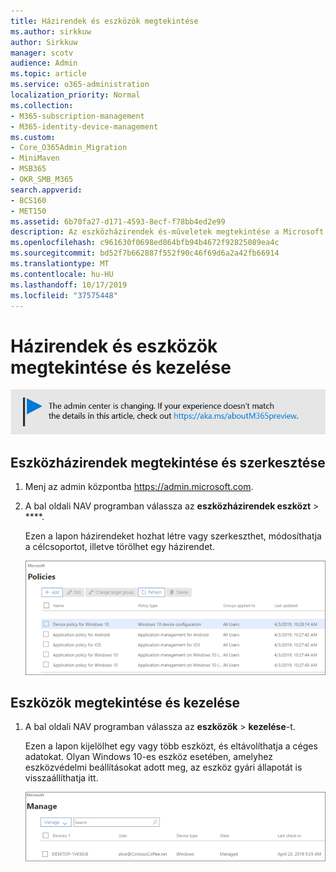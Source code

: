 ```yaml
---
title: Házirendek és eszközök megtekintése
ms.author: sirkkuw
author: Sirkkuw
manager: scotv
audience: Admin
ms.topic: article
ms.service: o365-administration
localization_priority: Normal
ms.collection:
- M365-subscription-management
- M365-identity-device-management
ms.custom:
- Core_O365Admin_Migration
- MiniMaven
- MSB365
- OKR_SMB_M365
search.appverid:
- BCS160
- MET150
ms.assetid: 6b70fa27-d171-4593-8ecf-f78bb4ed2e99
description: Az eszközházirendek és-műveletek megtekintése a Microsoft 365-es vállalati szintű globális rendszergazdai hitelesítő adatokkal történő bejelentkezéssel.
ms.openlocfilehash: c961630f0698ed864bfb94b4672f92825089ea4c
ms.sourcegitcommit: bd52f7b662887f552f90c46f69d6a2a42fb66914
ms.translationtype: MT
ms.contentlocale: hu-HU
ms.lasthandoff: 10/17/2019
ms.locfileid: "37575448"
---
```

# <a name="view-and-manage-policies-and-devices"></a>Házirendek és eszközök megtekintése és kezelése

[![Label, hogy tudd, az admin központ változik, és találsz további részleteket a aka.ms/aboutM365preview.](media/m365admincenterchanging.png)](https://docs.microsoft.com/office365/admin/microsoft-365-admin-center-preview)

## <a name="view-and-edit-device-policies"></a>Eszközházirendek megtekintése és szerkesztése

1.  Menj az admin központba <a href="https://go.microsoft.com/fwlink/p/?linkid=837890" target="_blank">https://admin.microsoft.com</a>.
2. A bal oldali NAV programban válassza az **eszközházirendek eszközt** \> ****.

    Ezen a lapon házirendeket hozhat létre vagy szerkeszthet, módosíthatja a célcsoportot, illetve törölhet egy házirendet.

    ![Screenshot of the Policies page](media/devicepolicies.png)
  
## <a name="view-and-manage-devices"></a>Eszközök megtekintése és kezelése


1. A bal oldali NAV programban válassza az **eszközök** \> **kezelése**-t. 
    
    Ezen a lapon kijelölhet egy vagy több eszközt, és eltávolíthatja a céges adatokat. Olyan Windows 10-es eszköz esetében, amelyhez eszközvédelmi beállításokat adott meg, az eszköz gyári állapotát is visszaállíthatja itt.
  
   ![Eszközök kezelése lap](media/devicesmanage.png)

